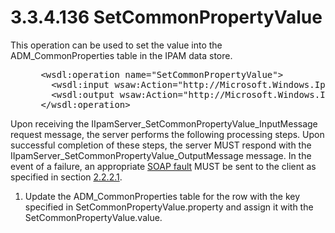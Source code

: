 <html dir="LTR" xmlns:mshelp="http://msdn.microsoft.com/mshelp" xmlns:ddue="http://ddue.schemas.microsoft.com/authoring/2003/5" xmlns:xlink="http://www.w3.org/1999/xlink" xmlns:tool="http://www.microsoft.com/tooltip">
 <body>
 <div id="header">
 <h1 class="heading">3.3.4.136 SetCommonPropertyValue</h1>
 </div>
 <div id="mainSection">
 <div id="mainBody">
 <div id="allHistory" class="saveHistory"></div>
 <div id="sectionSection0" class="section" name="collapseableSection">
 

<p>This operation can be used to set the value into the
ADM_CommonProperties table in the IPAM data store.</p>

<dl>
<dd>
<div><pre> &lt;wsdl:operation name=&quot;SetCommonPropertyValue&quot;&gt;
   &lt;wsdl:input wsaw:Action=&quot;http://Microsoft.Windows.Ipam/IIpamServer/SetCommonPropertyValue&quot; message=&quot;ipam:IIpamServer_SetCommonPropertyValue_InputMessage&quot; /&gt;
   &lt;wsdl:output wsaw:Action=&quot;http://Microsoft.Windows.Ipam/IIpamServer/SetCommonPropertyValueResponse&quot; message=&quot;ipam:IIpamServer_SetCommonPropertyValue_OutputMessage&quot; /&gt;
 &lt;/wsdl:operation&gt;
</pre></div>
</dd></dl>

<p>Upon receiving the IIpamServer_SetCommonPropertyValue_InputMessage
request message, the server performs the following processing steps. Upon
successful completion of these steps, the server MUST respond with the
IIpamServer_SetCommonPropertyValue_OutputMessage message. In the event of a
failure, an appropriate <a href="21b4a631-8f28-420f-822f-c5f879d5046e.md#gt_ec8728a8-1a75-426f-8767-aa1932c7c19f">SOAP
fault</a> MUST be sent to the client as specified in section <a href="a90ad88d-2468-4ac1-bbb9-8f921d15bbc8.md">2.2.2.1</a>.</p>

<ol><li><p><span> </span>Update the
ADM_CommonProperties table for the row with the key specified in
SetCommonPropertyValue.property and assign it with the
SetCommonPropertyValue.value.</p>

</li></ol>
 </div>
 </div>
 </div>
 </body>
</html>